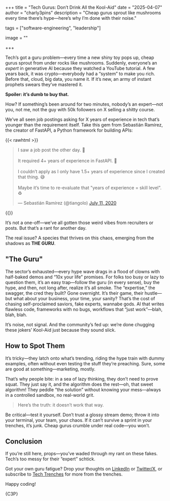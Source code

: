 +++
title = "Tech Gurus: Don’t Drink All the Kool-Aid"
date = "2025-04-07"
author = "charly3pins"
description = "Cheap gurus sprout like mushrooms every time there’s hype—here’s why I’m done with their noise."

tags = ["software-engineering", "leadership"]

image = ""

+++

Tech’s got a guru problem—every time a new shiny toy pops up, cheap gurus sprout from under rocks like mushrooms.
Suddenly, everyone’s an _expert_ in generative AI because they watched a YouTube tutorial.
A few years back, it was crypto—everybody had a “system” to make you rich.
Before that, cloud, big data, you name it. If it’s new, an army of instant prophets swears they’ve mastered it.

**Spoiler: it’s dumb to buy that.**

How? If something’s been around for two minutes, nobody’s an expert—not you, not me, not the guy with 50k followers on X selling a shitty course.

We’ve all seen job postings asking for X years of experience in tech that’s younger than the requirement itself.
Take this gem from Sebastián Ramírez, the creator of FastAPI, a Python framework for building APIs:

{{< rawhtml >}}

<blockquote class="twitter-tweet"><p lang="en" dir="ltr">I saw a job post the other day. 👔<br><br>It required 4+ years of experience in FastAPI. 🤦<br><br>I couldn’t apply as I only have 1.5+ years of experience since I created that thing. 😅<br><br>Maybe it’s time to re-evaluate that "years of experience = skill level". ♻</p>— Sebastián Ramírez (@tiangolo) <a href="https://twitter.com/tiangolo/status/1281946592459853830?ref_src=twsrc%5Etfw">July 11, 2020</a></blockquote> <script async src="https://platform.twitter.com/widgets.js" charset="utf-8"></script>  
{{</ rawhtml >}}

It’s not a one-off—we’ve all gotten those weird vibes from recruiters or posts.
But that’s a rant for another day.

The real issue? A species that thrives on this chaos, emerging from the shadows as **THE GURU**.

## "The Guru"

The sector’s exhausted—every hype wave drags in a flood of clowns with half-baked demos and “10x your life” promises.
For folks too busy or lazy to question them, it’s an easy trap—follow the guru (in every sense), buy the hype, and then, not long after, realize it’s all smoke.
The “expertise,” the swagger, the cred they built? Gone overnight.
It’s their game, their hustle—but what about your business, your time, your sanity?
That’s the cost of chasing self-proclaimed saviors, fake experts, wannabe gods.
AI that writes flawless code, frameworks with no bugs, workflows that “just work”—blah, blah, blah.

It’s noise, not signal. And the community’s fed up: we’re done chugging these jokers’ Kool-Aid just because they sound slick.

## How to Spot Them

It’s tricky—they latch onto what’s trending, riding the hype train with dummy examples, often without even testing the stuff they’re preaching.
Sure, some are good at something—marketing, mostly.

That’s why people bite: in a sea of lazy thinking, they don’t need to prove squat.
They just say it, and the algorithm does the rest—oh, that sweet algorithm!
They peddle “the solution” without knowing your mess—always in a controlled sandbox, no real-world grit.

> Here’s the truth: it doesn’t work that way.

Be critical—test it yourself.
Don’t trust a glossy stream demo; throw it into your terminal, your team, your chaos.
If it can’t survive a sprint in your trenches, it’s junk.
Cheap gurus crumble under real code—you won’t.

## Conclusion

If you’re still here, props—you’ve waded through my rant on these fakes.
Tech’s too messy for their “expert” schtick.

Got your own guru fatigue?
Drop your thoughts on [LinkedIn](https://www.linkedin.com/in/carlesfuste/) or [Twitter/X](https://x.com/charly3pins), or subscribe to [Tech Trenches](https://techtrenches.substack.com/) for more from the trenches.

Happy coding!

{C3P}
